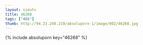 ```yaml
--- 
layout: sieutv
title: 46268
tags: ["46k"]
thumb: http://94.23.248.219/absoluporn-1/image/002/46268.jpg
---
```

{% include absoluporn key="46268" %} 
